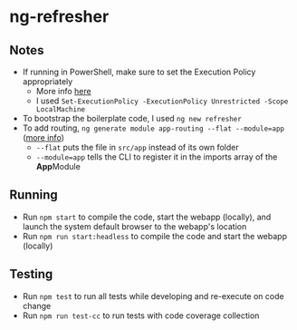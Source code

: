 # ng-refresher

## Notes

* If running in PowerShell, make sure to set the Execution Policy appropriately
	* More info [here](https://docs.microsoft.com/en-us/powershell/module/microsoft.powershell.core/about/about_execution_policies?view=powershell-7#powershell-execution-policies)
	* I used `Set-ExecutionPolicy -ExecutionPolicy Unrestricted -Scope LocalMachine`
* To bootstrap the boilerplate code, I used `ng new refresher`
* To add routing, `ng generate module app-routing --flat --module=app` ([more info](https://angular.io/tutorial/toh-pt5#add-the-approutingmodule))
    * `--flat` puts the file in `src/app` instead of its own folder
    * `--module=app` tells the CLI to register it in the imports array of the **App**Module

## Running

* Run `npm start` to compile the code, start the webapp (locally), and launch the system default browser to the webapp's location
* Run `npm run start:headless` to compile the code and start the webapp (locally)

## Testing

* Run `npm test` to run all tests while developing and re-execute on code change
* Run `npm run test-cc` to run tests with code coverage collection
